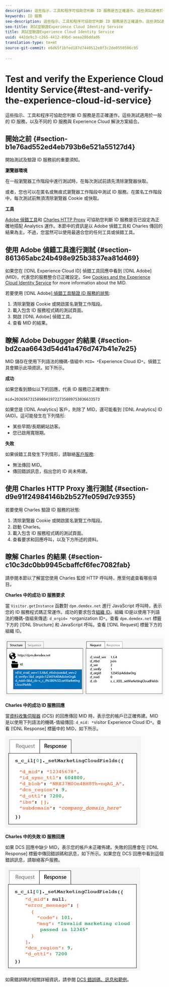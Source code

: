 ```yaml
---
description: 這些指示、工具和程序可協助您判斷 ID 服務是否正確運作。這些測試適用於一般的 ID 服務，以及不同的 ID 服務與 Experience Cloud 解決方案組合。
keywords: ID 服務
seo-description: 這些指示、工具和程序可協助您判斷 ID 服務是否正確運作。這些測試適用於一般的 ID 服務，以及不同的 ID 服務與 Experience Cloud 解決方案組合。
seo-title: 測試並驗證Experience Cloud Identity Service
title: 測試並驗證Experience Cloud Identity Service
uuid: 442de9c3-c265-4412-89bd-aeaa286ddad6
translation-type: tm+mt
source-git-commit: e6d65f1bfed187d7440512e8f3c2de0550506c95

---
```



# Test and verify the Experience Cloud Identity Service{#test-and-verify-the-experience-cloud-id-service}

這些指示、工具和程序可協助您判斷 ID 服務是否正確運作。這些測試適用於一般的 ID 服務，以及不同的 ID 服務與 Experience Cloud 解決方案組合。

## 開始之前 {#section-b1e76ad552ed4eb793b6e521a55127d4}

開始測試及驗證 ID 服務前的重要須知。

**瀏覽器環境**

在一般瀏覽器工作階段中進行測試時，在每次測試前請先清除瀏覽器快取。

或者，您也可以在匿名或無痕式瀏覽器工作階段中測試 ID 服務。在匿名工作階段中，每次測試前無須清除瀏覽器 Cookie 或快取。

**工具**

[Adobe 偵錯工具](https://marketing.adobe.com/resources/help/en_US/sc/implement/debugger.html)和 [Charles HTTP Proxy](https://www.charlesproxy.com/) 可協助您判斷 ID 服務是否已設定為正確地搭配 Analytics 運作。本節中的資訊是以 Adobe 偵錯工具和 Charles 傳回的結果為主。不過，您當然可以使用最適合您的任何工具或偵錯工具。

## 使用 Adobe 偵錯工具進行測試 {#section-861365abc24b498e925b3837ea81d469}

如果您在 [!DNL Experience Cloud ID] 偵錯工具回應中看到 [!DNL Adobe] (MID)，代表您的服務整合已正確設定。See [Cookies and the Experience Cloud Identity Service](../introduction/cookies.md) for more information about the MID.

若要使用 [!DNL Adobe][ 偵錯工具驗證 ID 服務的狀態](https://marketing.adobe.com/resources/help/en_US/sc/implement/debugger.html):

1. 清除瀏覽器 Cookie 或開啟匿名瀏覽工作階段。
1. 載入包含 ID 服務程式碼的測試頁面。
1. 開啟 [!DNL Adobe] 偵錯工具。
1. 查看 MID 的結果。

## 瞭解 Adobe Debugger 的結果 {#section-bd2caa6643d54d41a476d747b41e7e25}

MID 儲存在使用下列語法的機碼-值組中: `MID= *`Experience Cloud ID`*`。偵錯工具會顯示此項資訊，如下所示。

**成功**

如果您看到類似以下的回應，代表 ID 服務已正確實作:

```
mid=20265673158980419722735089753036633573
```

如果您是 [!DNL Analytics] 客戶，則除了 MID，還可能看到 [!DNL Analytics] ID (AID)。這可能發生在下列情形:

* 某些早期/長期網站訪客。
* 您已啟用寬限期。

**失敗**

如果偵錯工具發生下列情形，請聯絡[客戶服務](https://helpx.adobe.com/marketing-cloud/contact-support.html):

* 無法傳回 MID。
* 傳回錯誤訊息，指出您的 ID 尚未佈建。

## 使用 Charles HTTP Proxy 進行測試 {#section-d9e91f24984146b2b527fe059d7c9355}

若要使用 Charles 驗證 ID 服務的狀態:

1. 清除瀏覽器 Cookie 或開啟匿名瀏覽工作階段。
1. 啟動 Charles。
1. 載入包含 ID 服務程式碼的測試頁面。
1. 查看要求和回應呼叫，以及下方所述的資料。

## 瞭解 Charles 的結果 {#section-c10c3dc0bb9945cbaffcf6fec7082fab}

請參閱本節以了解當您使用 Charles 監控 HTTP 呼叫時，應至何處查看哪些項目。

**Charles 中的成功 ID 服務要求**

當 `Visitor.getInstance` 函數對 `dpm.demdex.net` 進行 JavaScript 呼叫時，表示您的 ID 服務程式碼正常運作。成功的要求包含[組織 ID](../reference/requirements.md#section-a02f537129a64ffbb690d5738d360c26)。組織 ID是以使用下列語法的機碼-值組來傳遞: `d_orgid= *`organization ID`*`。查看 `dpm.demdex.net` 標籤下方的 [!DNL Structure] 和 JavaScript 呼叫。查看 [!DNL Request] 標籤下方的組織 ID。

![](assets/charles_request.png)

**Charles 中的成功 ID 服務回應**

當[資料收集伺服器](https://marketing.adobe.com/resources/help/en_US/aam/c_compcollect.html) (DCS) 的回應傳回 MID 時，表示您的帳戶已正確佈建。MID 是以使用下列語法的機碼-值組傳回: `d_mid: *`visitor Experience Cloud ID`*`。查看 [!DNL Response] 標籤中的 MID，如下所示。

![](assets/charles_response_success.png)

**Charles 中的失敗 ID 服務回應**

如果 DCS 回應中缺少 MID，表示您的帳戶未正確佈建。失敗的回應會在 [!DNL Response] 標籤中傳回錯誤碼和訊息，如下所示。如果您在 DCS 回應中看到這個錯誤訊息，請聯絡客戶服務。

![](assets/charles_response_unsuccessful.png)

如需錯誤碼的相關詳細資訊，請參閱 [DCS 錯誤碼、訊息和範例](https://marketing.adobe.com/resources/help/en_US/aam/dcs_error_codes.html)。
